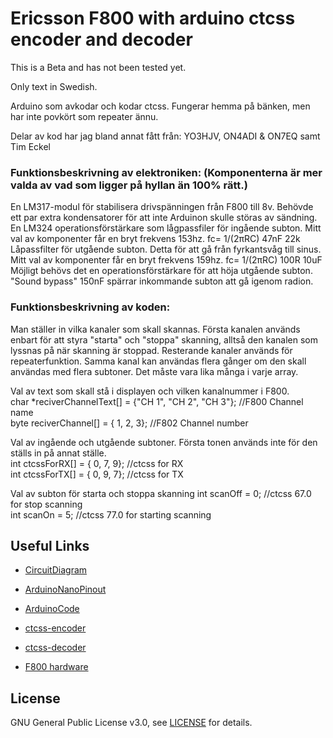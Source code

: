 # Ericsson F800 with arduino ctcss encoder and decoder

This is a Beta and has not been tested yet.

Only text in Swedish.

Arduino som avkodar och kodar ctcss.
Fungerar hemma på bänken, men har inte povkört som repeater ännu.

Delar av kod har jag bland annat fått från:
YO3HJV, ON4ADI & ON7EQ samt Tim Eckel

### Funktionsbeskrivning av elektroniken: (Komponenterna är mer valda av vad som ligger på hyllan än 100% rätt.)
En LM317-modul för stabilisera drivspänningen från F800 till 8v. Behövde ett par extra kondensatorer för att inte Arduinon skulle störas av sändning.
En LM324 operationsförstärkare som lågpassfiler för ingående subton. Mitt val av komponenter får en bryt frekvens 153hz. fc= 1/(2πRC) 47nF 22k
Låpassfilter för utgående subton. Detta för att gå från fyrkantsvåg till sinus. Mitt val av komponenter får en bryt frekvens 159hz. fc= 1/(2πRC) 100R 10uF
Möjligt behövs det en operationsförstärkare för att höja utgående subton.
"Sound bypass" 150nF spärrar inkommande subton att gå igenom radion.

### Funktionsbeskrivning av koden:
Man ställer in vilka kanaler som skall skannas.
Första kanalen används enbart för att styra "starta" och "stoppa" skanning, alltså den kanalen som lyssnas på när skanning är stoppad.
Resterande kanaler används för repeaterfunktion. Samma kanal kan användas flera gånger om den skall användas med flera subtoner.
Det måste vara lika många i varje array.

Val av text som skall stå i displayen och vilken kanalnummer i F800.  
char *reciverChannelText[] = {"CH 1", "CH 2", "CH 3"}; //F800 Channel name  
byte      reciverChannel[] = {     1,      2,      3}; //F802 Channel number  


Val av ingående och utgående subtoner. Första tonen används inte för den ställs in på annat ställe.  
int           ctcssForRX[] = {     0,      7,      9}; //ctcss for RX  
int           ctcssForTX[] = {     0,      9,      7}; //ctcss for TX  

Val av subton för starta och stoppa skanning
int scanOff    = 0; //ctcss 67.0 for stop scanning  
int scanOn     = 5; //ctcss 77.0 for starting scanning

## Useful Links
* [CircuitDiagram](https://github.com/SA6HBR/F800_Arduino_ctcss/blob/main/KiCad/CircuitDiagram.pdf)
* [ArduinoNanoPinout](https://github.com/SA6HBR/F800_Arduino_ctcss/blob/main/Arduino/ArduinoNanoPinout.pdf)
* [ArduinoCode](https://github.com/SA6HBR/F800_Arduino_ctcss/blob/main/Arduino/F800_Arduino_ctcss/F800_Arduino_ctcss.ino)

* [ctcss-encoder](https://bitbucket.org/teckel12/arduino-new-tone/wiki/Home)
* [ctcss-decoder](https://github.com/yo3hjv/Arduino/blob/master/CTCSS%20fast%20decoder)
* [F800 hardware](http://komradio.com/f800.html)

## License

GNU General Public License v3.0, see [LICENSE](https://github.com/SA6HBR/F800_Arduino_ctcss/blob/main/LICENSE) for details.




